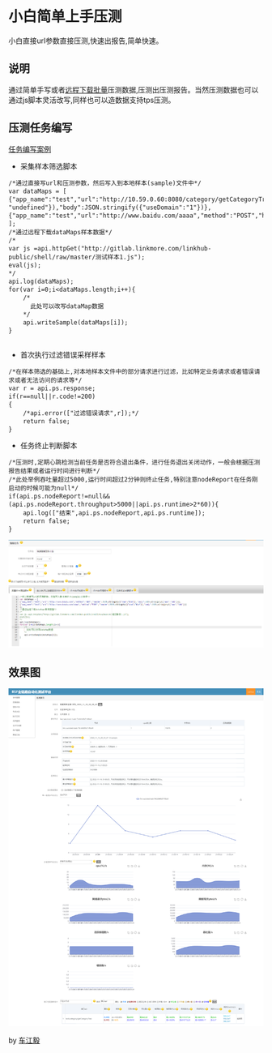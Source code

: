 # 小白简单上手压测
 小白直接url参数直接压测,快速出报告,简单快速。
## 说明
通过简单手写或者[远程下载批量](/README-Demo2.md)压测数据,压测出压测报告。当然压测数据也可以通过js脚本灵活改写,同样也可以造数据支持tps压测。

## 压测任务编写
[任务编写案例](/README-Demo.md)
* 采集样本筛选脚本
```
/*通过直接写url和压测参数，然后写入到本地样本(sample)文件中*/
var dataMaps = [
{"app_name":"test","url":"http://10.59.0.60:8080/category/getCategoryTree","method":"POST","header":JSON.stringify({"token": "undefined"}),"body":JSON.stringify({"useDomain":"1"})},
{"app_name":"test","url":"http://www.baidu.com/aaaa","method":"POST","header":JSON.stringify({"aaa":"bbb"}),"body":JSON.stringify({"aaa":"bbb"})}
];
/*通过远程下载dataMaps样本数据*/
/*
var js =api.httpGet("http://gitlab.linkmore.com/linkhub-public/shell/raw/master/测试样本1.js");
eval(js);
*/
api.log(dataMaps);
for(var i=0;i<dataMaps.length;i++){
    /*
      此处可以改写dataMap数据
    */
    api.writeSample(dataMaps[i]);
}


```
* 首次执行过滤错误采样样本
```
/*在样本筛选的基础上,对本地样本文件中的部分请求进行过滤，比如特定业务请求或者错误请求或者无法访问的请求等*/
var r = api.ps.response;
if(r==null||r.code!=200)
{
    /*api.error(["过滤错误请求",r]);*/
    return false;
}
```
* 任务终止判断脚本
```
/*压测时,定期心跳检测当前任务是否符合退出条件，进行任务退出关闭动作，一般会根据压测报告结果或者运行时间进行判断*/
/*此处举例吞吐量超过5000,运行时间超过2分钟则终止任务,特别注意nodeReport在任务刚启动的时候可能为null*/
if(api.ps.nodeReport!=null&&(api.ps.nodeReport.throughput>5000||api.ps.runtime>2*60)){
    api.log(["结束",api.ps.nodeReport,api.ps.runtime]);
    return false;
}
```
![img.png](img6-1.png)

## 效果图
![img.png](img6-3.jpg)

by [车江毅](https://www.cnblogs.com/chejiangyi/)